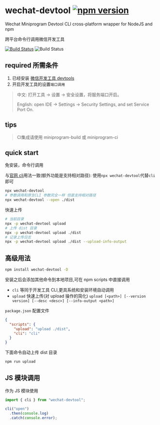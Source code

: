 # wechat-devtool [![npm version](https://badge.fury.io/js/wechat-devtool.svg)](https://www.npmjs.com/package/wechat-devtool)

Wechat Miniprogram Devtool CLI cross-platform wrapper for NodeJS and npm

跨平台命令行调用微信开发工具

[![Build Status](https://travis-ci.org/NewFuture/wechat-devtool.svg?branch=master)](https://travis-ci.org/NewFuture/wechat-devtool)
![Build Status](https://github.com/NewFuture/wechat-devtool/workflows/Node%20CI/badge.svg)

## required 所需条件

1. 已经安装 [微信开发工具 devtools](https://developers.weixin.qq.com/miniprogram/dev/devtools/download.html)
2. 开启开发工具的设置`端口调用`

> 中文: 打开工具 -> 设置 -> 安全设置，将服务端口开启。
>
> English: open IDE -> Settings -> Security Settings, and set Service Port On.


## tips

> CI集成请使用 miniprogram-build 或 miniprogram-ci

## quick start

免安装，命令行调用

与[官网 cli](https://developers.weixin.qq.com/miniprogram/dev/devtools/cli.html)用法一致(额外功能是支持相对路径): 使用`npx wechat-devtool`代替`cli`即可

```bash
npx wechat-devtool
# 参数调用和原生CLI 参数完全一样 但是支持相对路径
npx wechat-devtool --open ./dist
```

快速上传

```bash
# 当前目录
npx -p wechat-devtool upload
# 上传 dist 目录
npx -p wechat-devtool upload ./dist
# 记录上传日志
npx -p wechat-devtool upload ./dist --upload-info-output
```

## 高级用法

```bash
npm install wechat-devtool -D
```

安装之后会添加其他命令到本地项目,可在 npm scripts 中直接调用

- `cli` 等同于开发工具 CLI,更具系统和安装环境自动调用
- `upload` 快速上传(对 upload 操作的简化) `upload [<path>] [--version version] [--desc <desc>] [--info-output <path>]`

`package.json` 配置文件

```json
{
  "scripts": {
    "upload": "upload ./dist",
    "cli": "cli"
  }
}
```

下面命令自动上传 dist 目录

```bash
npm run upload
```

## JS 模块调用

作为 JS 模块使用

```js
import { cli } from "wechat-devtool";

cli("open")
  .then(console.log)
  .catch(console.error);
```
